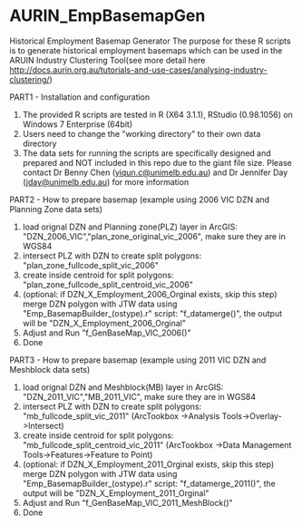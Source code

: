 # AURIN_EmpBasemapGen

Historical Employment Basemap Generator
The purpose for these R scripts is to generate historical employment basemaps which can be used in the ARUIN Industry Clustering Tool(see more detail here http://docs.aurin.org.au/tutorials-and-use-cases/analysing-industry-clustering/)

PART1 - Installation and configuration
1. The provided R scripts are tested in R (X64 3.1.1), RStudio (0.98.1056) on Windows 7 Enterprise (64bit)
2. Users need to change the "working directory" to their own data directory
3. The data sets for running the scripts are specifically designed and prepared and NOT included in this repo due to the giant file size. Please contact Dr Benny Chen (yiqun.c@unimelb.edu.au) and Dr Jennifer Day (jday@unimelb.edu.au) for more information


PART2 - How to prepare basemap (example using 2006 VIC DZN and Planning Zone data sets)

1. load orignal DZN and Planning zone(PLZ) layer in ArcGIS: "DZN_2006_VIC","plan_zone_original_vic_2006", make sure they are in WGS84
2. intersect PLZ with DZN to create split polygons: "plan_zone_fullcode_split_vic_2006"
3. create inside centroid for split polygons: "plan_zone_fullcode_split_centroid_vic_2006"
4. (optional: if DZN_X_Employment_2006_Orginal exists, skip this step) merge DZN polygon with JTW data using "Emp_BasemapBuilder_(ostype).r" script:  "f_datamerge()", the output will be "DZN_X_Employment_2006_Orginal"
5. Adjust and Run "f_GenBaseMap_VIC_2006()"
6. Done


PART3 - How to prepare basemap (example using 2011 VIC DZN and Meshblock data sets)

1. load orignal DZN and Meshblock(MB) layer in ArcGIS: "DZN_2011_VIC","MB_2011_VIC", make sure they are in WGS84
2. intersect PLZ with DZN to create split polygons: "mb_fullcode_split_vic_2011" (ArcTookbox ->Analysis Tools->Overlay->Intersect)
3. create inside centroid for split polygons: "mb_fullcode_split_centroid_vic_2011" (ArcTookbox ->Data Management Tools->Features->Feature to Point)
4. (optional: if DZN_X_Employment_2011_Orginal exists, skip this step) merge DZN polygon with JTW data using "Emp_BasemapBuilder_(ostype).r" script:  "f_datamerge_2011()", the output will be "DZN_X_Employment_2011_Orginal"
5. Adjust and Run "f_GenBaseMap_VIC_2011_MeshBlock()"
6. Done

